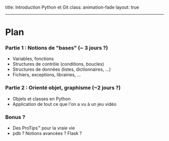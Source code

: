 title: Introduction Python et Git
class: animation-fade
layout: true

<!-- This slide will serve as the base layout for all your slides -->
<!--
.bottom-bar[
  {{title}}
]
-->

---

# Plan

### Partie 1 : Notions de "bases" (~ 3 jours ?)

- Variables, fonctions
- Structures de contrôle (conditions, boucles)
- Structures de données (listes, dictionnaires, ...)
- Fichiers, exceptions, librairies, ...

### Partie 2 : Orienté objet, graphisme (~2 jours ?)

- Objets et classes en Python
- Application de tout ce que l'on a vu à un jeu vidéo

### Bonus ?
- Des ProTips™ pour la vraie vie
- pdb ? Notions avancées ? Flask ?
